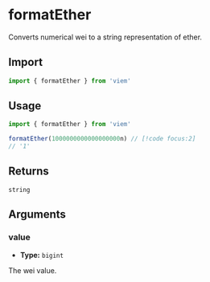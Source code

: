 <!-- TODO: convert `etherToDisplay` to `formatEther`. -->

# formatEther

Converts numerical wei to a string representation of ether.

## Import

```ts
import { formatEther } from 'viem'
```

## Usage

```ts
import { formatEther } from 'viem'

formatEther(1000000000000000000n) // [!code focus:2]
// '1'
```

## Returns

`string`

## Arguments

### value

- **Type:** `bigint`

The wei value.